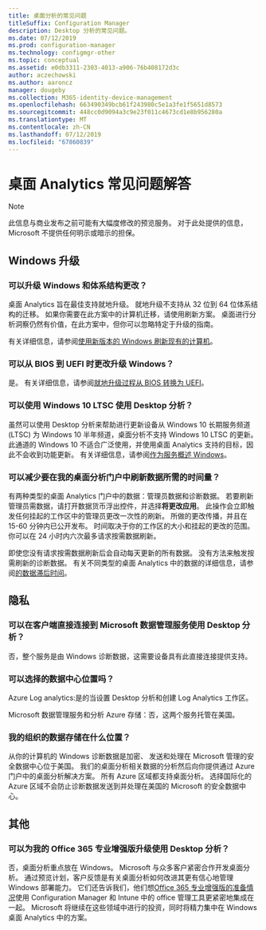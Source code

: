 ```yaml
---
title: 桌面分析的常见问题
titleSuffix: Configuration Manager
description: Desktop 分析的常见问题。
ms.date: 07/12/2019
ms.prod: configuration-manager
ms.technology: configmgr-other
ms.topic: conceptual
ms.assetid: e0db3311-2303-4013-a906-76b408172d3c
author: aczechowski
ms.author: aaroncz
manager: dougeby
ms.collection: M365-identity-device-management
ms.openlocfilehash: 663490349bcb61f243980c5e1a3fe1f5651d8573
ms.sourcegitcommit: 448cc0d9094a3c9e23f011c4673cd1e8b956280a
ms.translationtype: MT
ms.contentlocale: zh-CN
ms.lasthandoff: 07/12/2019
ms.locfileid: "67860839"
---
```

# <a name="desktop-analytics-faq"></a>桌面 Analytics 常见问题解答

> [!Note]  
> 此信息与商业发布之前可能有大幅度修改的预览服务。 对于此处提供的信息，Microsoft 不提供任何明示或暗示的担保。  

## <a name="windows-upgrade"></a>Windows 升级

### <a name="can-i-upgrade-windows-and-change-architecture"></a>可以升级 Windows 和体系结构更改？

桌面 Analytics 旨在最佳支持就地升级。 就地升级不支持从 32 位到 64 位体系结构的迁移。 如果你需要在此方案中的计算机迁移，请使用刷新方案。 桌面进行分析洞察仍然有价值，在此方案中，但你可以忽略特定于升级的指南。

有关详细信息，请参阅[使用新版本的 Windows 刷新现有的计算机](/sccm/osd/deploy-use/refresh-an-existing-computer-with-a-new-version-of-windows)。

### <a name="can-i-change-from-bios-to-uefi-when-upgrading-windows"></a>可以从 BIOS 到 UEFI 时更改升级 Windows？

是。 有关详细信息，请参阅[就地升级过程从 BIOS 转换为 UEFI](/sccm/osd/deploy-use/task-sequence-steps-to-manage-bios-to-uefi-conversion#convert-from-bios-to-uefi-during-an-in-place-upgrade)。

### <a name="can-i-use-desktop-analytics-with-windows-10-ltsc"></a>可以使用 Windows 10 LTSC 使用 Desktop 分析？

虽然可以使用 Desktop 分析来帮助进行更新设备从 Windows 10 长期服务频道 (LTSC) 为 Windows 10 半年频道，桌面分析不支持 Windows 10 LTSC 的更新。 此通道的 Windows 10 不适合广泛使用，并使用桌面 Analytics 支持的目标，因此不会收到功能更新。 有关详细信息，请参阅[作为服务概述 Windows](https://docs.microsoft.com/windows/deployment/update/waas-overview#long-term-servicing-channel)。

### <a name="can-i-reduce-the-amount-of-time-it-takes-for-data-to-refresh-in-my-desktop-analytics-portal"></a>可以减少要在我的桌面分析门户中刷新数据所需的时间量？

有两种类型的桌面 Analytics 门户中的数据：管理员数据和诊断数据。 若要刷新管理员需数据，请打开数据货币浮出控件，并选择**将更改应用**。 此操作会立即触发任何挂起的工作区中的管理员更改一次性的刷新。 所做的更改传播，并且在 15-60 分钟内已公开发布。 时间取决于你的工作区的大小和挂起的更改的范围。 你可以在 24 小时内六次最多请求按需数据刷新。 

即使您没有请求按需数据刷新后会自动每天更新的所有数据。 没有方法来触发按需刷新的诊断数据。 有关不同类型的桌面 Analytics 中的数据的详细信息，请参阅[的数据滞后时间](/sccm/desktop-analytics/troubleshooting#data-latency)。

## <a name="privacy"></a>隐私

### <a name="can-desktop-analytics-be-used-without-a-direct-client-connection-to-the-microsoft-data-management-service"></a>可以在客户端直接连接到 Microsoft 数据管理服务使用 Desktop 分析？

否，整个服务是由 Windows 诊断数据，这需要设备具有此直接连接提供支持。

### <a name="can-i-choose-the-data-center-location"></a>可以选择的数据中心位置吗？

Azure Log analytics:是的当设置 Desktop 分析和创建 Log Analytics 工作区。

Microsoft 数据管理服务和分析 Azure 存储：否，这两个服务托管在美国。

### <a name="where-is-my-organizations-data-stored"></a>我的组织的数据存储在什么位置？

从你的计算机的 Windows 诊断数据是加密、 发送和处理在 Microsoft 管理的安全数据中心位于美国。 我们的桌面分析相关数据的分析然后向你提供通过 Azure 门户中的桌面分析解决方案。 所有 Azure 区域都支持桌面分析。 选择国际化的 Azure 区域不会防止诊断数据发送到并处理在美国的 Microsoft 的安全数据中心。

## <a name="other"></a>其他

### <a name="can-i-use-desktop-analytics-for-my-office-365-proplus-upgrades"></a>可以为我的 Office 365 专业增强版升级使用 Desktop 分析？

否，桌面分析重点放在 Windows。 Microsoft 与众多客户紧密合作开发桌面分析。 通过预览计划，客户反馈是有关桌面分析如何改进其更有信心地管理 Windows 部署能力。 它们还告诉我们，他们想[Office 365 专业增强版的准备情况](/sccm/sum/deploy-use/office-365-dashboard#bkmk_o365_readiness)使用 Configuration Manager 和 Intune 中的 office 管理工具更紧密地集成在一起。 Microsoft 将继续在这些领域中进行的投资，同时将精力集中在 Windows 桌面 Analytics 中的方案。
